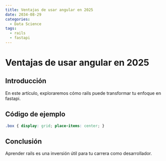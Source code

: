```yaml
---
title: Ventajas de usar angular en 2025
date: 2034-08-29
categories:
  - Data Science
tags:
  - rails
  - fastapi
---
```


# Ventajas de usar angular en 2025

## Introducción

En este artículo, exploraremos cómo rails puede transformar tu enfoque en fastapi.

## Código de ejemplo

```css
.box { display: grid; place-items: center; }
```

## Conclusión

Aprender rails es una inversión útil para tu carrera como desarrollador.